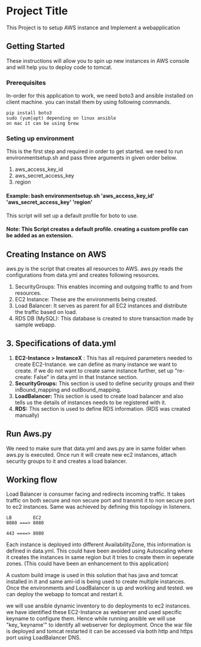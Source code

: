 # Project Title

This Project is to setup AWS instance and Implement a webapplication

## Getting Started

These instructions will allow you to spin up new instances in AWS console and will help you to deploy code to tomcat.

### Prerequisites

In-order for this application to work, we need boto3 and ansible installed on client machine.
you can install them by using following commands.

```
pip install boto3
sudo (yum|apt) depending on linux ansible
on mac it can be using brew
```
### Seting up environment
This is the first step and required in order to get started. we need to run environmentsetup.sh and pass three arguments in given order below.
1. aws_access_key_id
2. aws_secret_access_key
3. region

#### Example:  bash environmentsetup.sh 'aws_access_key_id' 'aws_secret_access_key' 'region'

This script will set up a default profile for boto to use.

#### Note: This Script creates a default profile. creating a custom profile can be added as an extension.

## Creating Instance on AWS
aws.py is the script that creates all resources to AWS. aws.py reads the configurations from data.yml and creates following resources.

1. SecurityGroups: This enables incoming and outgoing traffic to and from resources.
2. EC2 Instance: These are the environments being created.
3. Load Balancer: It serves as parent for all EC2 instances and distribute the traffic based on load.
4. RDS DB (MySQL): This database is created to store transaction made by sample webapp.

## 3. Specifications of data.yml

1. **EC2-Instance > InstanceX** : This has all required parameters needed to create EC2-Instance. we can define as many instance we want to create.
if we do not want to create same instance further, set up "re-create: False" in data.yml in that Instance section.
2. **SecurityGroups:** This section is used to define security groups and their inBound_mapping and outBound_mapping.
3. **LoadBalancer:** This section is used to create load balancer and also tells us the details of instances needs to be registered with it.
4. **RDS:** This section is used to define RDS information. (RDS was created manually)


## Run Aws.py
  We need to make sure that data.yml and aws.py are in same folder when aws.py is executed. Once run it will create new ec2 instances, attach security groups to it and creates a load balancer.
  ## Working flow

  Load Balancer is consumer facing and redirects incoming traffic. It takes traffic on both secure and non secure port and transmit it to non secure port to ec2
  instances. Same was achieved by defining this topology in listeners.

    LB        EC2
    8080 ===> 8080

    443 ====> 8080

  Each instance is deployed into different AvailabilityZone, this information is defined in data.yml.
  This could have been avoided using Autoscaling where it creates the instances in same region but it tries to create them in seperate zones. (This could have been an enhancement to this application)

  A custom build image is used in this solution that has java and tomcat installed in it and same ami-id is being used to create multiple instances.
  Once the environments and LoadBalancer is up and working and tested. we can deploy the webapp to tomcat and restart it.

  we will use ansible dynamic inventory to do deployments to ec2 instances. we have identified these EC2-Instance as webserver and used specific keyname to configure them. Hence while running ansible we will use "key_'keyname'" to identify all webserver for deployment.
  Once the war file is deployed and tomcat restarted it can be accessed via both http and https port using LoadBalancer DNS.
